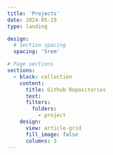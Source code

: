 ```yaml
---
title: 'Projects'
date: 2024-05-19
type: landing

design:
  # Section spacing
  spacing: '5rem'

# Page sections
sections:
  - block: collection
    content:
      title: Github Repositories
      text: 
      filters:
        folders:
          - project
    design:
      view: article-grid
      fill_image: false
      columns: 3
---
```


